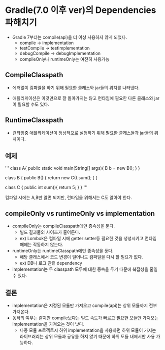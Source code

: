 # Gradle(7.0 이후 ver)의 Dependencies 파해치기
- Gradle 7부터는 compile(api)을 더 이상 사용하지 않게 되었다.
    - compile -> implementation
    - testCompile -> testImplementation
    - debugCompile -> debugImplementation
    - compileOnly나 runtimeOnly는 여전히 사용가능

## CompileClasspath
- 에러없이 컴파일을 하기 위해 필요한 클래스와 jar들의 위치를 나타낸다.

- 애플리케이션은 이것만으로 잘 돌아가지는 않고 런타임에 필요한 다른 클래스와 jar이 필요할 수도 있다.

## RuntimeClasspath
- 런타임중 애플리케이션이 정상적으로 실행하기 위해 필요한 클래스들과 jar들의 위치이다.

## 예제
'''
class A{
  public static void main(String[] args){
    B b = new B();
  }
}

class B {
  public B() {
    return new C().sum();
  }
}

class C {
  public int sum(){
    return 5;
  }
}
'''

컴파일 시에는 A,B만 알면 되지만, 런타임을 위해서는 C도 알아야 한다.

## compileOnly vs runtimeOnly vs implementation
- compileOnly는 compileClasspath에만 종속성을 둔다.
  - 빌드 결과물의 사이즈가 줄어든다.
  - ex) Lombok은 컴파일 시에 getter setter등 필요한 것을 생성시키고 런타임 때에는 작동하지 않는다.
- runtimeOnly는 runtimeClasspath에만 종속성을 둔다.
  - 해당 클래스에서 코드 변경이 일어나도 컴파일을 다시 할 필요가 없다.
  - ex) DB나 로그 관련 dependency
- implementation는 두 classpath 모두에 대한 종속을 두기 때문에 복잡성을 줄일 수 있다.

## 결론
- implementation은 지정된 모듈만 가져오고 compile(api)는 상위 모듈까지 전부 가져온다.
- 동작의 여부는 같지만 compile보다는 빌드 속도가 빠르고 필요한 모듈만 가져오는 implementation을 가져오는 것이 낫다.
  - 다중 모듈 프로젝트시 하위 implementation을 사용하면 하위 모듈이 가지는 라이브러리는 상위 모듈과 공유를 하지 않기 때문에 하위 모듈 내에서만 사용 가능하다.